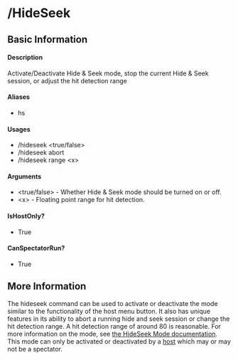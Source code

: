 # /HideSeek

## Basic Information

#### Description
Activate/Deactivate Hide & Seek mode, stop the current Hide & Seek session, or adjust the hit detection range

#### Aliases
- hs

#### Usages
- /hideseek \<true/false>
- /hideseek abort
- /hideseek range \<x>

#### Arguments
- \<true/false> - Whether Hide & Seek mode should be turned on or off.
- \<x> - Floating point range for hit detection.

#### IsHostOnly?
- True

#### CanSpectatorRun?
- True

## More Information
The hideseek command can be used to activate or deactivate the mode similar to the functionality of the host menu button.
It also has unique features in its ability to abort a running hide and seek session or change the hit detection range. 
A hit detection range of around 80 is reasonable. For more information on the mode, see [the HideSeek Mode documentation](../HideSeek.md).
This mode can only be activated or deactivated by a [host](../Host) which may or may not be a spectator.